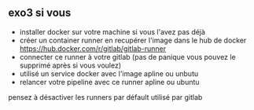 ## exo3 si vous 

- installer docker sur votre machine si vous l'avez pas déjà   
- créer un  container runner en recupérer l'image dans le hub de docker https://hub.docker.com/r/gitlab/gitlab-runner
- connecter ce runner à votre gitlab (pas de panique vous pouvez le supprimé après si vous voulez)
- utilisé un service docker avec l'image apline ou unbutu
- relancer votre pipeline avec ce runner apline ou ubuntu 

pensez à désactiver les runners par défault utilisé par gitlab
